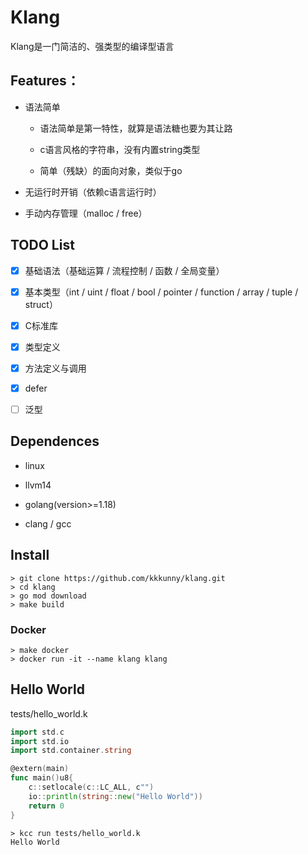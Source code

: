 # Klang

Klang是一门简洁的、强类型的编译型语言

## Features：

+ 语法简单

  + 语法简单是第一特性，就算是语法糖也要为其让路
  
  + c语言风格的字符串，没有内置string类型
  
  + 简单（残缺）的面向对象，类似于go

+ 无运行时开销（依赖c语言运行时）
  
+ 手动内存管理（malloc / free）

## TODO List

+ [x] 基础语法（基础运算 / 流程控制 / 函数 / 全局变量）

+ [x] 基本类型（int / uint / float / bool / pointer / function / array / tuple / struct）

+ [x] C标准库

+ [x] 类型定义

+ [x] 方法定义与调用

+ [x] defer

+ [ ] 泛型

## Dependences

+ linux

+ llvm14

+ golang(version>=1.18)

+ clang / gcc

## Install

```shell
> git clone https://github.com/kkkunny/klang.git
> cd klang
> go mod download
> make build
```

### Docker

```shell
> make docker
> docker run -it --name klang klang
```

## Hello World

tests/hello_world.k

```go
import std.c
import std.io
import std.container.string

@extern(main)
func main()u8{
    c::setlocale(c::LC_ALL, c"")
    io::println(string::new("Hello World"))
    return 0
}
```

```shell
> kcc run tests/hello_world.k
Hello World
```